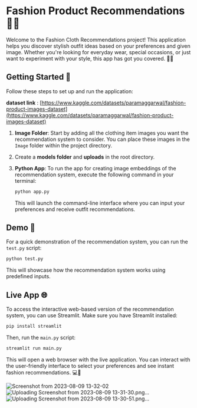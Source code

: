 

# Fashion Product Recommendations 👗👔

Welcome to the Fashion Cloth Recommendations project! This application helps you discover stylish outfit ideas based on your preferences and given image. Whether you're looking for everyday wear, special occasions, or just want to experiment with your style, this app has got you covered. 💃🕺

## Getting Started 🚀

Follow these steps to set up and run the application:

**dataset link** : [https://www.kaggle.com/datasets/paramaggarwal/fashion-product-images-dataset](https://www.kaggle.com/datasets/paramaggarwal/fashion-product-images-dataset)

1. **Image Folder**: Start by adding all the clothing item images you want the recommendation system to consider. You can place these images in the `Image` folder within the project directory.
2. Create a **models folder** and **uploads** in the root directory.

3. **Python App**: To run the app for creating image embeddings of the recommendation system, execute the following command in your terminal:

   ```bash
   python app.py
   ```

   This will launch the command-line interface where you can input your preferences and receive outfit recommendations.

## Demo 🎥

For a quick demonstration of the recommendation system, you can run the `test.py` script:

```bash
python test.py
```

This will showcase how the recommendation system works using predefined inputs.

## Live App 🌐

To access the interactive web-based version of the recommendation system, you can use Streamlit. Make sure you have Streamlit installed:

```bash
pip install streamlit
```

Then, run the `main.py` script:

```bash
streamlit run main.py
```

This will open a web browser with the live application. You can interact with the user-friendly interface to select your preferences and see instant fashion recommendations. 💻👗

![Screenshot from 2023-08-09 13-32-02](https://github.com/Uttampatel1/Fashion-Product-Recommendations/assets/86312108/aede5046-9788-43f5-8f9c-2d03ddd491f7)
![Uploading Screenshot from 2023-08-09 13-31-30.png…]()
![Uploading Screenshot from 2023-08-09 13-30-51.png…]()

